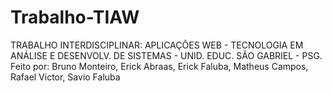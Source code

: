 # Trabalho-TIAW
TRABALHO INTERDISCIPLINAR: APLICAÇÕES WEB - TECNOLOGIA EM ANÁLISE E DESENVOLV. DE SISTEMAS - UNID. EDUC. SÃO GABRIEL - PSG. Feito por: Bruno Monteiro, Erick Abraas, Erick Faluba, Matheus Campos, Rafael Victor, Savio Faluba
